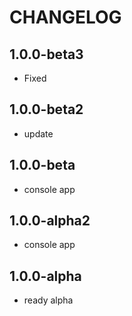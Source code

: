 CHANGELOG
==============

1.0.0-beta3
-----------------
 * Fixed
 
1.0.0-beta2
-----------------
 * update 
 
1.0.0-beta
-----------------
 * console app
 
1.0.0-alpha2
-----------------
 * console app

1.0.0-alpha
-----------------
 * ready alpha
